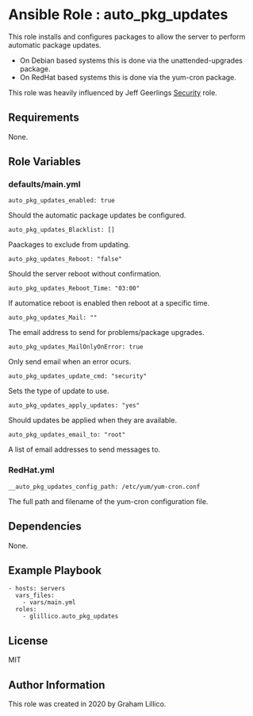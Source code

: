 # Ansible Role : auto_pkg_updates

This role installs and configures packages to allow the server to perform automatic package updates.

- On Debian based systems this is done via the unattended-upgrades package.
- On RedHat based systems this is done via the yum-cron package.

This role was heavily influenced by Jeff Geerlings [Security](https://galaxy.ansible.com/geerlingguy/security) role.

## Requirements

None.

## Role Variables

### defaults/main.yml

    auto_pkg_updates_enabled: true

Should the automatic package updates be configured.

    auto_pkg_updates_Blacklist: []

Paackages to exclude from updating.

    auto_pkg_updates_Reboot: "false"

Should the server reboot without confirmation.

    auto_pkg_updates_Reboot_Time: "03:00"

If automatice reboot is enabled then reboot at a specific time.

    auto_pkg_updates_Mail: ""

The email address to send for problems/package upgrades.

    auto_pkg_updates_MailOnlyOnError: true

Only send email when an error ocurs.

    auto_pkg_updates_update_cmd: "security"

Sets the type of update to use.

    auto_pkg_updates_apply_updates: "yes"

Should updates be applied when they are available.

    auto_pkg_updates_email_to: "root"

A list of email addresses to send messages to.

### RedHat.yml

    __auto_pkg_updates_config_path: /etc/yum/yum-cron.conf

The full path and filename of the yum-cron configuration file.

## Dependencies

None.

## Example Playbook

    - hosts: servers
      vars_files:
        - vars/main.yml
      roles:
        - glillico.auto_pkg_updates

## License

MIT

## Author Information

This role was created in 2020 by Graham Lillico.
